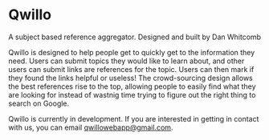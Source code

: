 

# Qwillo
A subject based reference aggregator.
Designed and built by Dan Whitcomb

Qwillo is designed to help people get to quickly get to the information they need. Users can submit topics they would like to learn about, and other users can submit links are references for the topic. Users can then mark if they found the links helpful or useless! The crowd-sourcing design allows the best references rise to the top, allowing people to easily find what they are looking for instead of wastnig time trying to figure out the right thing to search on Google.

Qwillo is currently in development. If you are interested in getting in contact with us, you can email qwillowebapp@gmail.com.



